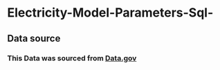 # Electricity-Model-Parameters-Sql-

## Data source

### This Data was sourced from [Data.gov](https://catalog.data.gov/dataset/2023-annual-technology-baseline-atb-cost-and-performance-data-for-electricity-generation-t)
